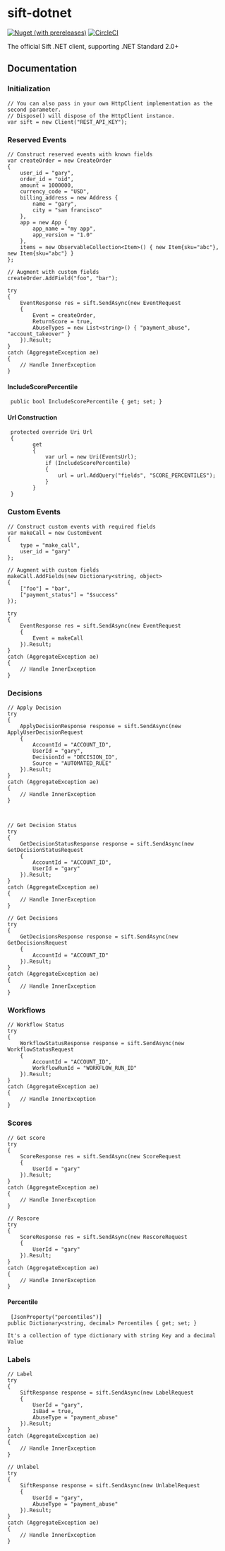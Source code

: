 # sift-dotnet

[![Nuget (with prereleases)](https://img.shields.io/nuget/vpre/sift.svg)](https://www.nuget.org/packages/Sift)
[![CircleCI](https://circleci.com/gh/SiftScience/sift-dotnet.svg?style=svg)](https://circleci.com/gh/SiftScience/sift-dotnet)

The official Sift .NET client, supporting .NET Standard 2.0+

## Documentation

### Initialization

    // You can also pass in your own HttpClient implementation as the second parameter.
    // Dispose() will dispose of the HttpClient instance.
    var sift = new Client("REST_API_KEY");
    
### Reserved Events

    // Construct reserved events with known fields
    var createOrder = new CreateOrder
    {
        user_id = "gary",
        order_id = "oid",
        amount = 1000000,
        currency_code = "USD",
        billing_address = new Address {
            name = "gary",
            city = "san francisco"
        },
        app = new App {
            app_name = "my app",
            app_version = "1.0"
        },
        items = new ObservableCollection<Item>() { new Item{sku="abc"}, new Item{sku="abc"} }
    };

    // Augment with custom fields
    createOrder.AddField("foo", "bar");

    try 
    {
        EventResponse res = sift.SendAsync(new EventRequest
        {
            Event = createOrder,
            ReturnScore = true,
            AbuseTypes = new List<string>() { "payment_abuse", "account_takeover" }
        }).Result;
    }
    catch (AggregateException ae)
    {
        // Handle InnerException
    }

#### IncludeScorePercentile
     public bool IncludeScorePercentile { get; set; }

#### Url Construction
     protected override Uri Url
     {
            get
            {
                var url = new Uri(EventsUrl);
                if (IncludeScorePercentile)
                {
                    url = url.AddQuery("fields", "SCORE_PERCENTILES");
                }
            }
     }

### Custom Events

    // Construct custom events with required fields
    var makeCall = new CustomEvent
    {
        type = "make_call",
        user_id = "gary"
    };

    // Augment with custom fields
    makeCall.AddFields(new Dictionary<string, object>
    {
        ["foo"] = "bar",
        ["payment_status"] = "$success"
    });

    try
    {
        EventResponse res = sift.SendAsync(new EventRequest
        {
            Event = makeCall
        }).Result;
    }
    catch (AggregateException ae)
    {
        // Handle InnerException
    }
    
### Decisions

    // Apply Decision
    try
    {
        ApplyDecisionResponse response = sift.SendAsync(new ApplyUserDecisionRequest
        {
            AccountId = "ACCOUNT_ID",
            UserId = "gary",
            DecisionId = "DECISION_ID",
            Source = "AUTOMATED_RULE"
        }).Result;
    }
    catch (AggregateException ae)
    {
        // Handle InnerException
    }



    // Get Decision Status
    try
    {
        GetDecisionStatusResponse response = sift.SendAsync(new GetDecisionStatusRequest
        {
            AccountId = "ACCOUNT_ID",
            UserId = "gary"
        }).Result;
    }
    catch (AggregateException ae)
    {
        // Handle InnerException
    }

    // Get Decisions
    try
    {
        GetDecisionsResponse response = sift.SendAsync(new GetDecisionsRequest
        {
            AccountId = "ACCOUNT_ID"
        }).Result;
    }
    catch (AggregateException ae)
    {
        // Handle InnerException
    }

### Workflows

    // Workflow Status
    try
    {
        WorkflowStatusResponse response = sift.SendAsync(new WorkflowStatusRequest
        {
            AccountId = "ACCOUNT_ID",
            WorkflowRunId = "WORKFLOW_RUN_ID"
        }).Result;
    }
    catch (AggregateException ae)
    {
        // Handle InnerException
    }

### Scores

    // Get score
    try
    {
        ScoreResponse res = sift.SendAsync(new ScoreRequest
        {
            UserId = "gary"
        }).Result;
    }
    catch (AggregateException ae)
    {
        // Handle InnerException
    }

    // Rescore
    try
    {
        ScoreResponse res = sift.SendAsync(new RescoreRequest
        {
            UserId = "gary"
        }).Result;
    }
    catch (AggregateException ae)
    {
        // Handle InnerException
    }

#### Percentile
     [JsonProperty("percentiles")]
    public Dictionary<string, decimal> Percentiles { get; set; }

    It's a collection of type dictionary with string Key and a decimal Value

### Labels

    // Label
    try
    {
        SiftResponse response = sift.SendAsync(new LabelRequest
        {
            UserId = "gary",
            IsBad = true,
            AbuseType = "payment_abuse"
        }).Result;
    }
    catch (AggregateException ae)
    {
        // Handle InnerException
    }

    // Unlabel
    try
    {
        SiftResponse response = sift.SendAsync(new UnlabelRequest
        {
            UserId = "gary",
            AbuseType = "payment_abuse"
        }).Result;
    }
    catch (AggregateException ae)
    {
        // Handle InnerException
    }

